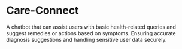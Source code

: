 # Care-Connect
A chatbot that can assist users with basic health-related queries and suggest remedies or actions based on symptoms. Ensuring accurate diagnosis suggestions and handling sensitive user data securely.
